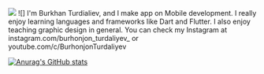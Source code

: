 ![](https://media.giphy.com/media/TA5UdQTc3NVKg/giphy.gif)
![]
I'm Burkhan Turdialiev, and I make app on Mobile development. I really enjoy learning languages and frameworks like Dart and Flutter. I also enjoy teaching graphic design in general. You can check my Instagram at instagram.com/burhonjon_turdaliyev_ or youtube.com/c/BurhonjonTurdaliyev

[![Anurag's GitHub stats](https://github-readme-stats.vercel.app/api?username=burhonjonturdaliyev)](https://github.com/anuraghazra/github-readme-stats)
